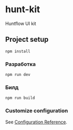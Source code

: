 # hunt-kit

Huntflow UI kit

## Project setup
```
npm install
```

### Разработка
```
npm run dev
```

### Билд
```
npm run build
```

### Customize configuration
See [Configuration Reference](https://cli.vuejs.org/config/).
